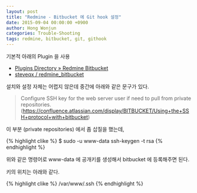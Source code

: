 ```yaml
---
layout: post
title: "Redmine - Bitbucket 에 Git hook 설정"
date: 2015-09-04 00:00:00 +0900
author: Hong Wonjun
categories: Trouble-Shooting
tags: redmine, bitbucket, git, githook
---
```


기본적 아래의 Plugin 을 사용

- [Plugins Directory » Redmine Bitbucket](http://www.redmine.org/plugins/redmine_bitbucket)
- [steveqx / redmine_bitbucket](https://bitbucket.org/steveqx/redmine_bitbucket/overview)

설치와 설정 자체는 어렵지 않은데 중간에 아래와 같은 문구가 있다.

  > Configure SSH key for the web server user if need to pull from private repositories.
  (https://confluence.atlassian.com/display/BITBUCKET/Using+the+SSH+protocol+with+bitbucket)

이 부분 (private repositories) 에서 좀 삽질을 했는데,

{% highlight clike %}
$ sudo -u www-data ssh-keygen -t rsa
{% endhighlight %}

위와 같은 명령어로 www-data 에 공개키를 생성해서 bitbucket 에 등록해주면 된다.

키의 위치는 아래와 같다.

{% highlight clike %}
/var/www/.ssh
{% endhighlight %}